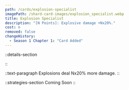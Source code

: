 ```yaml
---
path: /cards/explosion-specialist
imagePath: /shard-card-images/explosion_specialist.webp
title: Explosion Specialist
description: "[N Points]: Explosive damage +Nx20%."
cost: n
removed: false
changeHistory:
  - Season 1 Chapter 1: "Card Added"
---
```


::details-section

::

::text-paragraph
Explosions deal Nx20% more damage.
::

::strategies-section
Coming Soon
::

